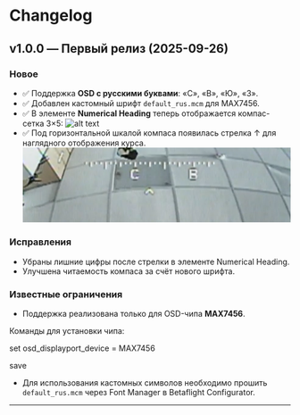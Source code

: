 # Changelog

## v1.0.0 — Первый релиз (2025-09-26)

### Новое
- ✅ Поддержка **OSD с русскими буквами**: «С», «В», «Ю», «З».
- ✅ Добавлен кастомный шрифт `default_rus.mcm` для MAX7456.
- ✅ В элементе **Numerical Heading** теперь отображается компас-сетка 3×5:
![alt text](кц.png)
- ✅ Под горизонтальной шкалой компаса появилась стрелка ↑ для наглядного отображения курса.
![alt text](кбл.png)

### Исправления
- Убраны лишние цифры после стрелки в элементе Numerical Heading.
- Улучшена читаемость компаса за счёт нового шрифта.

### Известные ограничения
- Поддержка реализована только для OSD-чипа **MAX7456**.

Команды для установки чипа:

set osd_displayport_device = MAX7456

save

- Для использования кастомных символов необходимо прошить `default_rus.mcm` через Font Manager в Betaflight Configurator.

---
